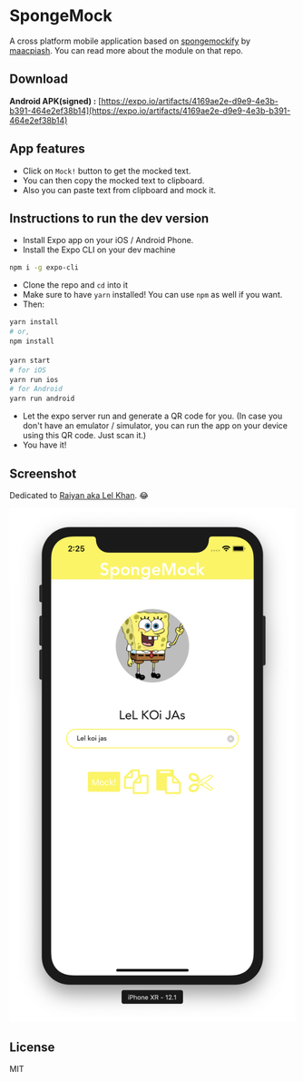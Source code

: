 # SpongeMock
A cross platform mobile application based on [spongemockify](https://github.com/maacpiash/spongemockify) by [maacpiash](https://github.com/maacpiash). You can read more about the module on that repo.

## Download
**Android APK(signed) :** [https://expo.io/artifacts/4169ae2e-d9e9-4e3b-b391-464e2ef38b14](https://expo.io/artifacts/4169ae2e-d9e9-4e3b-b391-464e2ef38b14)

## App features
- Click on `Mock!` button to get the mocked text.
- You can then copy the mocked text to clipboard.
- Also you can paste text from clipboard and mock it.

## Instructions to run the dev version
- Install Expo app on your iOS / Android Phone.
- Install the Expo CLI on your dev machine

```bash
npm i -g expo-cli
```
- Clone the repo and `cd` into it
- Make sure to have `yarn` installed! You can use `npm` as well if you want.
- Then: 

```bash
yarn install
# or,
npm install

yarn start
# for iOS
yarn run ios
# for Android
yarn run android
```

- Let the expo server run and generate a QR code for you. (In case you don't have an emulator / simulator, you can run the app on your device using this QR code. Just scan it.)
- You have it!

## Screenshot
Dedicated to [Raiyan aka Lel Khan](https://github.com/raiyan106). 😂

![img](./screenshot.png)

## License
MIT
